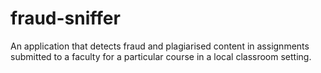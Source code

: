 # fraud-sniffer
An application that detects fraud and plagiarised content in assignments submitted to a faculty for a particular course in a local classroom setting.
